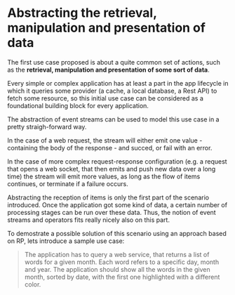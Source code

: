 # Abstracting the retrieval, manipulation and presentation of data

The first use case proposed is about a quite common set of actions, such as the **retrieval, manipulation and presentation of some sort of data**.

Every simple or complex application has at least a part in the app lifecycle in which it queries some provider (a cache, a local database, a Rest API) to fetch some resource, so this initial use case can be considered as a foundational building block for every application.

The abstraction of event streams can be used to model this use case in a pretty straigh-forward way.

In the case of a web request, the stream will either emit one value -  containing the body of the response - and succed, or fail with an error.

In the case of more complex request-response configuration (e.g. a request that opens a web socket, that then emits and push new data over a long time) the stream will emit more values, as long as the flow of items continues, or terminate if a failure occurs.

Abstracting the reception of items is only the first part of the scenario introduced. Once the application got some kind of data, a certain number of processing stages can be run over these data. Thus, the notion of event streams and operators fits really nicely also on this part.

To demostrate a possible solution of this scenario using an approach based on RP, lets introduce a sample use case:

> The application has to query a web service, that returns a list of words for a given month. Each word refers to a specific day, month and year. The application should show all the words in the given month, sorted by date, with the first one highlighted with a different color.
